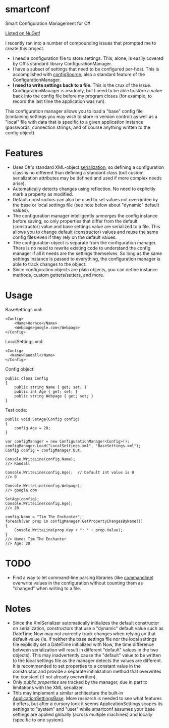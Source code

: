 smartconf
=========

Smart Configuration Management for C#

[Listed on NuGet!](http://nuget.org/packages/SmartConf/)

I recently ran into a number of compounding issues that prompted me to create this project.

* I need a configuration file to store settings. This, alone, is easily covered by
    C#'s standard library ConfigurationManager.
* I have a subset of settings that need to be configured per-host. This is 
    accomplished with [configSource](http://blog.andreloker.de/post/2008/06/Keep-your-config-clean-with-external-config-files.aspx),
    also a standard feature of the ConfigurationManager.
* **I need to write settings back to a file**. This is the crux of the issue. ConfigurationManager
    is readonly, but I need to be able to store a value back into the config file before my program
    closes (for example, to record the last time the application was run).

This configuration manager allows you to load a "base" config file (containing settings you
    may wish to store in version control) as well as a "local" file with data that is
    specific to a given application instance (passwords, connection strings, and of course
    anything written to the config object).

Features
========

* Uses C#'s standard XML-object [serialization](http://msdn.microsoft.com/en-us/library/system.xml.serialization.xmlserializer.aspx),
    so defining a configuration class is no different than defining a standard class (but
    custom serialization attributes may be defined and used if more complex needs arise).
* Automatically detects changes using reflection. No need to explicitly mark a property as
    modified.
* Default constructors can also be used to set values not overridden by the base or local
    settings file (see note below about "dynamic" default values).
* The configuration manager intelligently *unmerges* the config instance before saving,
    so only properties that differ from the default (constructor) value and base settings
    value are serialized to a file. This allows you to change default (constructor) values
    and reuse the same config files even if they rely on the default values.
* The configuration object is separate from the configuration manager. There is no need to
    rewrite existing code to understand the config manager if all it needs are the settings
    themselves. So long as the same settings instance is passed to everything, the
    configuration manager is able to track changes to the object.
* Since configuration objects are plain objects, you can define instance methods, custom
    getters/setters, and more.

Usage
=====

BaseSettings.xml:

    <Config>
        <Name>Horace</Name>
        <Webpage>google.com</Webpage>
    </Config>

LocalSettings.xml:

    <Config>
      <Name>Randall</Name>
    </Config>

Config object:

    public class Config
    {
        public string Name { get; set; }
        public int Age { get; set; }
        public string Webpage { get; set; }
    }

Test code:

    public void SetAge(Config config)
    {
        config.Age = 20;
    }

    var configManager = new ConfigurationManager<Config>();
    configManager.Load("LocalSettings.xml", "BaseSettings.xml");
    Config config = configManager.Out;

    Console.WriteLine(config.Name);
    //> Randall

    Console.WriteLine(config.Age);  // Default int value is 0
    //> 0

    Console.WriteLine(config.Webpage);
    //> google.com

    SetAge(config);
    Console.WriteLine(config.Age);
    //> 20

    config.Name = "Tim The Enchanter";
    foreach(var prop in configManager.GetPropertyChangesByName())
    {
        Console.WriteLine(prop.Key + ": " + prop.Value);
    }
    //> Name: Tim The Enchanter
    //> Age: 20

TODO
====

* Find a way to let command-line parsing libraries (like
    [commandline](http://commandline.codeplex.com/)) overwrite values in the configuration
    without counting them as "changed" when writing to a file.

Notes
=====

* Since the XmlSerializer automatically initializes the default constructor on serialization,
    constructors that use a "dynamic" default value such as DateTime.Now may not correctly
    track changes when relying on that default value (ie. if neither the base settings file
    nor the local settings file explicitly set a DateTime initialized with Now, the time
    difference between serialization will result in different "default" values in the two
    objects). This may inadvertently cause the "default" value to be written to the local
    settings file as the manager detects the values are different. It is recommended to set
    properties to a constant value in the constructor and provide a separate initialization
    method that overwrites the constant (if not already overwritten).
* Only *public properties* are tracked by the manager, due in part to limitations with the
    XML serializer.
* This may implement a similar architecture the built-in
    [ApplicationSettingsBase](http://msdn.microsoft.com/en-us/library/8eyb2ct1.aspx).
    More research is needed to see what features it offers, but after a cursory look it seems
    ApplicationSettings scopes its settings to "system" and "user" while smartconf assumes
    your base settings are applied globally (across multiple machines) and locally (specific
    to one system).